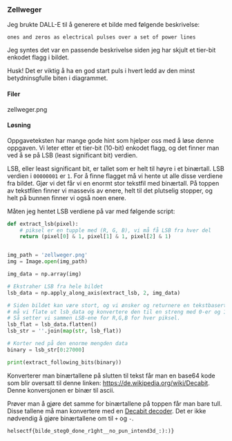 ### Zellweger
Jeg brukte DALL-E til å generere et bilde med følgende beskrivelse:

`ones and zeros as electrical pulses over a set of power lines`

Jeg syntes det var en passende beskrivelse siden jeg har skjult et tier-bit enkodet flagg i bildet.

Husk! Det er viktig å ha en god start puls i hvert ledd av den minst betydninsgfulle biten i diagrammet.

#### Filer
zellweger.png

#### Løsning
Oppgaveteksten har mange gode hint som hjelper oss med å løse denne oppgaven. Vi leter etter et tier-bit (10-bit) enkodet flagg, og det finner man ved å se på LSB (least significant bit) verdien.

LSB, eller least significant bit, er tallet som er helt til høyre i et binærtall. LSB verdien i `00000001` er `1`. For å finne flagget må vi hente ut alle disse verdiene fra bildet. Gjør vi det får vi en enormt stor tekstfil med binærtall. På toppen av tekstfilen finner vi massevis av enere, helt til det plutselig stopper, og helt på bunnen finner vi også noen enere.

Måten jeg hentet LSB verdiene på var med følgende script:
```python
def extract_lsb(pixel):
    # piksel er en tupple med (R, G, B), vi må få LSB fra hver del
    return (pixel[0] & 1, pixel[1] & 1, pixel[2] & 1)


img_path = 'zellweger.png'
img = Image.open(img_path)

img_data = np.array(img)

# Ekstraher LSB fra hele bildet
lsb_data = np.apply_along_axis(extract_lsb, 2, img_data)

# Siden bildet kan være stort, og vi ønsker og returnere en tekstbasert representasjon,
# må vi flate ut lsb_data og konvertere den til en streng med 0-er og 1-ere.
# Så setter vi sammen LSB-ene for R,G,B for hver piksel.
lsb_flat = lsb_data.flatten()
lsb_str = ''.join(map(str, lsb_flat))

# Korter ned på den enorme mengden data
binary = lsb_str[0:27000]

print(extract_following_bits(binary))
```

Konverterer man binærtallene på slutten til tekst får man en base64 kode som blir oversatt til denne linken: https://de.wikipedia.org/wiki/Decabit. Denne konversjonen er binær til ascii.

Prøver man å gjøre det samme for binærtallene på toppen får man bare tull. Disse tallene må man konvertere med en [Decabit decoder](https://www.dcode.fr/decabit-code). Det er ikke nødvendig å gjøre binærtallene om til `+` og `-`.


`helsectf{bilde_steg0_done_r1ght__no_pun_intend3d_:):)}`

